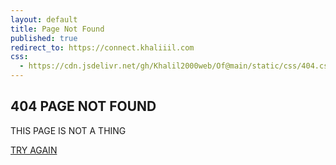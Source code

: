 ```yaml
---
layout: default
title: Page Not Found
published: true
redirect_to: https://connect.khaliiil.com
css:
  - https://cdn.jsdelivr.net/gh/Khalil2000web/Of@main/static/css/404.css
---
```

<div class="main">
<h2>404 PAGE NOT FOUND</h2>
<p>THIS PAGE IS NOT A THING</p>
<a href="/">TRY AGAIN</a>
</div>
